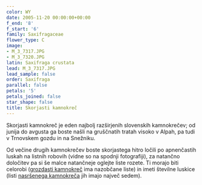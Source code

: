 ```yaml
---
color: WY
date: 2005-11-20 00:00:00+00:00
f_end: '8'
f_start: '6'
family: Saxifragaceae
flower_type: C
image:
- M_3_7317.JPG
- M_3_7320.JPG
latin: Saxifraga crustata
lead: M_3_7317.JPG
lead_sample: false
order: Saxifraga
parallel: false
petals: '5'
petals_joined: false
star_shape: false
title: Skorjasti kamnokreč
---
```

Skorjasti kamnokreč je eden najbolj razširjenih slovenskih kamnokrečev; od junija do avgusta ga boste našli na gruščnatih tratah visoko v Alpah, pa tudi v Trnovskem gozdu in na Snežniku.

Od večine drugih kamnokrečev boste skorjastega hitro ločili po apnenčastih luskah na listnih robovih (vidne so na spodnji fotografiji), za natančno določitev pa si še malce natančneje oglejte liste rozete. Ti morajo biti celorobi ([grozdasti kamnokreč](../../saxifragapaniculata/grozdasti-kamnokre&#269;/) ima nazobčane liste) in imeti številne luskice (listi [nasršenega kamnokreča](../../saxifragasquarrosa/nasršeni-kamnokre&#269;/) jih imajo največ sedem).
